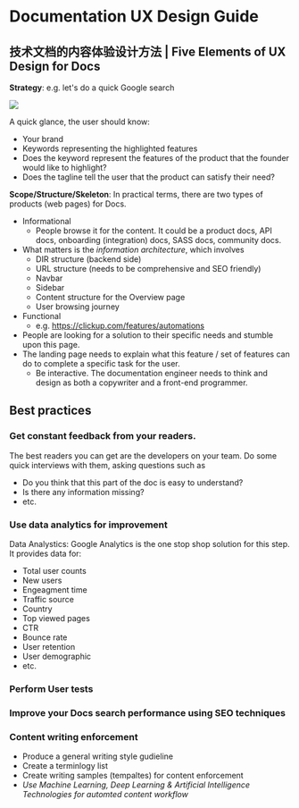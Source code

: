 # Documentation UX Design Guide

## 技术文档的内容体验设计方法 | Five Elements of UX Design for Docs

**Strategy**: e.g. let's do a quick Google search

![](https://edu.google.com/coursebuilder/courses/pswg/1.2/assets/notes/Lesson2.4/images/image04.png)

A quick glance, the user should know:
+ Your brand
+ Keywords representing the highlighted features
+ Does the keyword represent the features of the product that the founder would like to highlight?
+ Does the tagline tell the user that the product can satisfy their need?

**Scope/Structure/Skeleton**: In practical terms, there are two types of products (web pages) for Docs.
+ Informational
  + People browse it for the content. It could be a product docs, API docs, onboarding (integration) docs, SASS docs, community docs.
+ What matters is the *information architecture*, which involves
    + DIR structure (backend side) 
    + URL structure (needs to be comprehensive and SEO friendly)
    + Navbar
    + Sidebar
    + Content structure for the Overview page
    + User browsing journey
+ Functional
  + e.g. https://clickup.com/features/automations 
+ People are looking for a solution to their specific needs and stumble upon this page.
+ The landing page needs to explain what this feature / set of features can do to complete a specific task for the user.
  + Be interactive. The documentation engineer needs to think and design as both a copywriter and a front-end programmer.

## Best practices
### Get constant feedback from your readers.
The best readers you can get are the developers on your team. Do some quick interviews with them, asking questions such as
+ Do you think that this part of the doc is easy to understand?
+ Is there any information missing?
+ etc.

### Use data analytics for improvement
Data Analystics: Google Analytics is the one stop shop solution for this step. It provides data for:
+ Total user counts
+ New users
+ Engeagment time
+ Traffic source
+ Country
+ Top viewed pages
+ CTR
+ Bounce rate
+ User retention
+ User demographic
+ etc.

### Perform User tests

### Improve your Docs search performance using SEO techniques

### Content writing enforcement
+ Produce a general writing style gudieline
+ Create a terminlogy list
+ Create writing samples (tempaltes) for content enforcement
+ *Use Machine Learning, Deep Learning & Artificial Intelligence Technologies for automted content workflow*
